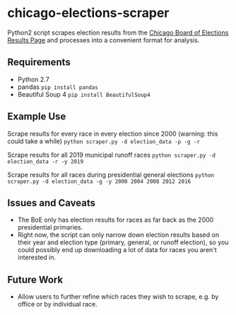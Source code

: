 # chicago-elections-scraper
Python2 script scrapes election results from the [Chicago Board of Elections Results Page](https://chicagoelections.com/en/election-results.html) and processes into a convenient format for analysis.

## Requirements
* Python 2.7
* pandas `pip install pandas`
* Beautiful Soup 4 `pip install BeautifulSoup4`

## Example Use
Scrape results for every race in every election since 2000 (warning: this could take a while)
`python scraper.py -d election_data -p -g -r`

Scrape results for all 2019 municipal runoff races
`python scraper.py -d election_data -r -y 2019`

Scrape results for all races during presidential general elections
`python scraper.py -d election_data -g -y 2000 2004 2008 2012 2016`

## Issues and Caveats
* The BoE only has election results for races as far back as the 2000 presidential primaries.
* Right now, the script can only narrow down election results based on their year and election type (primary, general, or runoff election), so you could possibly end up downloading a lot of data for races you aren't interested in. 

## Future Work
* Allow users to further refine which races they wish to scrape, e.g. by office or by individual race.